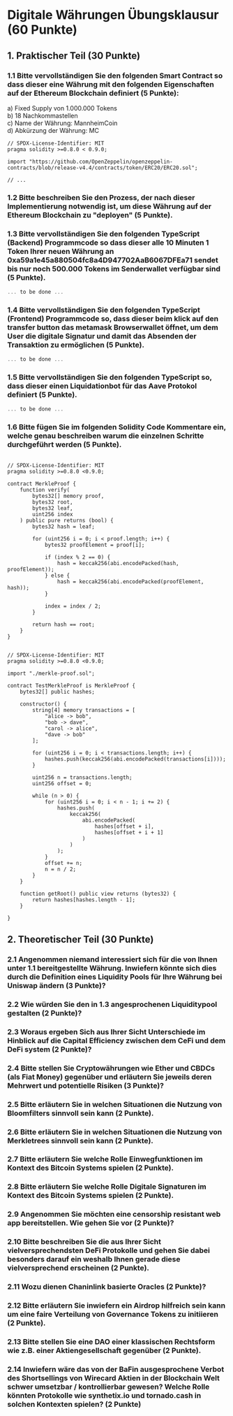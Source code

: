 
# Digitale Währungen Übungsklausur (60 Punkte)

## 1. Praktischer Teil (30 Punkte)
### 1.1 Bitte vervollständigen Sie den folgenden Smart Contract so dass dieser eine Währung mit den folgenden Eigenschaften auf der Ethereum Blockchain definiert (5 Punkte):  
a) Fixed Supply von 1.000.000 Tokens  
b) 18 Nachkommastellen  
c) Name der Währung: MannheimCoin  
d) Abkürzung der Währung: MC  

```sol
// SPDX-License-Identifier: MIT
pragma solidity >=0.8.0 < 0.9.0;

import "https://github.com/OpenZeppelin/openzeppelin-contracts/blob/release-v4.4/contracts/token/ERC20/ERC20.sol";

// ...

```

### 1.2 Bitte beschreiben Sie den Prozess, der nach dieser Implementierung notwendig ist, um diese Währung auf der Ethereum Blockchain zu "deployen" (5 Punkte).

### 1.3 Bitte vervollständigen Sie den folgenden TypeScript (Backend) Programmcode so dass dieser alle 10 Minuten 1 Token Ihrer neuen Währung an 0xa59a1e45a880504fc8a4D947702AaB6067DFEa71 sendet bis nur noch 500.000 Tokens im Senderwallet verfügbar sind (5 Punkte).

```ts
... to be done ...
```

### 1.4 Bitte vervollständigen Sie den folgenden TypeScript (Frontend) Programmcode so, dass dieser beim klick auf den transfer button das metamask Browserwallet öffnet, um dem User die digitale Signatur und damit das Absenden der Transaktion zu ermöglichen (5 Punkte).

```ts
... to be done ...
```

### 1.5 Bitte vervollständigen Sie den folgenden TypeScript so, dass dieser einen Liquidationbot für das Aave Protokol definiert (5 Punkte).
```ts
... to be done ...
```

### 1.6 Bitte fügen Sie im folgenden Solidity Code Kommentare ein, welche genau beschreiben warum die einzelnen Schritte durchgeführt werden (5 Punkte).
```sol

// SPDX-License-Identifier: MIT
pragma solidity >=0.8.0 <0.9.0;

contract MerkleProof {
    function verify(
        bytes32[] memory proof,
        bytes32 root,
        bytes32 leaf,
        uint256 index
    ) public pure returns (bool) {
        bytes32 hash = leaf;

        for (uint256 i = 0; i < proof.length; i++) {
            bytes32 proofElement = proof[i];

            if (index % 2 == 0) {
                hash = keccak256(abi.encodePacked(hash, proofElement));
            } else {
                hash = keccak256(abi.encodePacked(proofElement, hash));
            }

            index = index / 2;
        }

        return hash == root;
    }
}


// SPDX-License-Identifier: MIT
pragma solidity >=0.8.0 <0.9.0;

import "./merkle-proof.sol";

contract TestMerkleProof is MerkleProof {
    bytes32[] public hashes;

    constructor() {
        string[4] memory transactions = [
            "alice -> bob",
            "bob -> dave",
            "carol -> alice",
            "dave -> bob"
        ];

        for (uint256 i = 0; i < transactions.length; i++) {
            hashes.push(keccak256(abi.encodePacked(transactions[i])));
        }

        uint256 n = transactions.length;
        uint256 offset = 0;

        while (n > 0) {
            for (uint256 i = 0; i < n - 1; i += 2) {
                hashes.push(
                    keccak256(
                        abi.encodePacked(
                            hashes[offset + i],
                            hashes[offset + i + 1]
                        )
                    )
                );
            }
            offset += n;
            n = n / 2;
        }
    }

    function getRoot() public view returns (bytes32) {
        return hashes[hashes.length - 1];
    }

}
```


## 2. Theoretischer Teil (30 Punkte)

### 2.1 Angenommen niemand interessiert sich für die von Ihnen unter 1.1 bereitgestellte Währung. Inwiefern könnte sich dies durch die Definition eines Liquidity Pools für Ihre Währung bei Uniswap ändern (3 Punkte)?

### 2.2 Wie würden Sie den in 1.3 angesprochenen Liquiditypool gestalten (2 Punkte)?

### 2.3 Woraus ergeben Sich aus Ihrer Sicht Unterschiede im Hinblick auf die Capital Efficiency zwischen dem CeFi und dem DeFi system (2 Punkte)?

### 2.4 Bitte stellen Sie Cryptowährungen wie Ether und CBDCs (als Fiat Money) gegenüber und erläutern Sie jeweils deren Mehrwert und potentielle Risiken (3 Punkte)?

### 2.5 Bitte erläutern Sie in welchen Situationen die Nutzung von Bloomfilters sinnvoll sein kann (2 Punkte).

### 2.6 Bitte erläutern Sie in welchen Situationen die Nutzung von Merkletrees sinnvoll sein kann (2 Punkte).

### 2.7 Bitte erläutern Sie welche Rolle Einwegfunktionen im Kontext des Bitcoin Systems spielen (2 Punkte).

### 2.8 Bitte erläutern Sie welche Rolle Digitale Signaturen im Kontext des Bitcoin Systems spielen (2 Punkte).

### 2.9 Angenommen Sie möchten eine censorship resistant web app bereitstellen. Wie gehen Sie vor (2 Punkte)?

### 2.10 Bitte beschreiben Sie die aus Ihrer Sicht vielversprechendsten DeFi Protokolle und gehen Sie dabei besonders darauf ein weshalb Ihnen gerade diese vielversprechend erscheinen (2 Punkte).

### 2.11 Wozu dienen Chaninlink basierte Oracles (2 Punkte)?

### 2.12 Bitte erläutern Sie inwiefern ein Airdrop hilfreich sein kann um eine faire Verteilung von Governance Tokens zu initiieren (2 Punkte). 

### 2.13 Bitte stellen Sie eine DAO einer klassischen Rechtsform wie z.B. einer Aktiengesellschaft gegenüber (2 Punkte).

### 2.14 Inwiefern wäre das von der BaFin ausgesprochene Verbot des Shortsellings von Wirecard Aktien in der Blockchain Welt schwer umsetzbar / kontrollierbar gewesen? Welche Rolle könnten Protokolle wie synthetix.io und tornado.cash in solchen Kontexten spielen? (2 Punkte)


